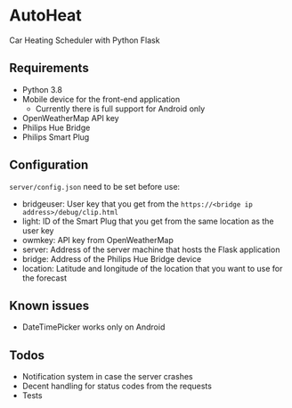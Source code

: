# AutoHeat
Car Heating Scheduler with Python Flask

## Requirements
- Python 3.8
- Mobile device for the front-end application
  - Currently there is full support for Android only
- OpenWeatherMap API key
- Philips Hue Bridge
- Philips Smart Plug

## Configuration
`server/config.json` need to be set before use:
- bridgeuser: User key that you get from the `https://<bridge ip address>/debug/clip.html`
- light: ID of the Smart Plug that you get from the same location as the user key
- owmkey: API key from OpenWeatherMap
- server: Address of the server machine that hosts the Flask application
- bridge: Address of the Philips Hue Bridge device
- location: Latitude and longitude of the location that you want to use for the forecast

## Known issues
- DateTimePicker works only on Android

## Todos
- Notification system in case the server crashes
- Decent handling for status codes from the requests
- Tests